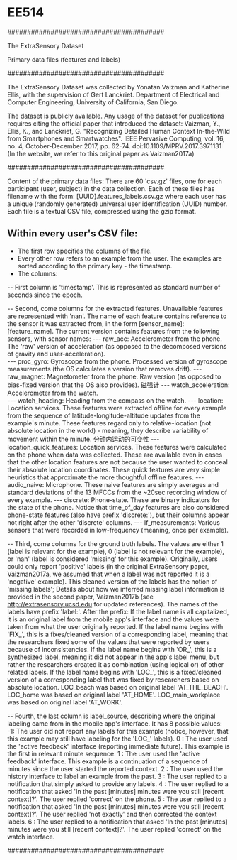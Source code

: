 # EE514
########################################

The ExtraSensory Dataset

Primary data files (features and labels)

########################################

The ExtraSensory Dataset was collected by
Yonatan Vaizman and Katherine Ellis, with the supervision of Gert Lanckriet.
Department of Electrical and Computer Engineering,
University of California, San Diego.

The dataset is publicly available.
Any usage of the dataset for publications requires citing the official paper that introduced the dataset:
Vaizman, Y., Ellis, K., and Lanckriet, G. "Recognizing Detailed Human Context In-the-Wild from Smartphones and Smartwatches".
IEEE Pervasive Computing, vol. 16, no. 4, October-December 2017, pp. 62-74. doi:10.1109/MPRV.2017.3971131
(In the website, we refer to this original paper as Vaizman2017a)

########################################

Content of the primary data files:
There are 60 'csv.gz' files, one for each participant (user, subject) in the data collection.
Each of these files has filename with the form:
[UUID].features_labels.csv.gz
where each user has a unique (randomly generated) universal user identification (UUID) number.
Each file is a textual CSV file, compressed using the gzip format.

Within every user's CSV file:
-----------------------------
- The first row specifies the columns of the file.
- Every other row refers to an example from the user. The examples are sorted according to the primary key - the timestamp.
- The columns:

-- First column is 'timestamp'. This is represented as standard number of seconds since the epoch.

-- Second, come columns for the extracted features.
   Unavailable features are represented with 'nan'.
   The name of each feature contains reference to the sensor it was extracted from, in the form [sensor_name]:[feature_name].
   The current version contains features from the following sensors, with sensor names:
--- raw_acc: Accelerometer from the phone. The 'raw' version of acceleration (as opposed to the decomposed versions of gravity and user-acceleration).   
--- proc_gyro: Gyroscope from the phone. Processed version of gyroscope measurements (the OS calculates a version that removes drift).
--- raw_magnet: Magnetometer from the phone. Raw version (as opposed to bias-fixed version that the OS also provides).  磁强计
--- watch_acceleration: Accelerometer from the watch.  
--- watch_heading: Heading from the compass on the watch.
--- location: Location services. These features were extracted offline for every example from the sequence of latitude-longitude-altitude updates from the example's minute.
              These features regard only to relative-location (not absolute location in the world) - meaning, they describe variability of movement within the minute.  分钟内运动的可变性
--- location_quick_features: Location services. These features were calculated on the phone when data was collected. 
                             These are available even in cases that the other location features are not because the user wanted to conceal their absolute location coordinates.
							 These quick features are very simple heuristics that approximate the more thoughtful offline features.
--- audio_naive: Microphone. These naive features are simply averages and standard deviations of the 13 MFCCs from the ~20sec recording window of every example.
--- discrete: Phone-state. These are binary indicators for the state of the phone.
              Notice that time_of_day features are also considered phone-state features (also have prefix 'discrete:'), but their columns appear not right after the other 'discrete' columns.
--- lf_measurements: Various sensors that were recorded in low-frequency (meaning, once per example).

-- Third, come columns for the ground truth labels.
   The values are either 1 (label is relevant for the example), 0 (label is not relevant for the example), or 'nan' (label is considered 'missing' for this example).
   Originally, users could only report 'positive' labels (in the original ExtraSensory paper, Vaizman2017a, we assumed that when a label was not reported it is a 'negative' example).
   This cleaned version of the labels has the notion of 'missing labels'; Details about how we inferred missing label information is provided in the second paper, Vaizman2017b (see http://extrasensory.ucsd.edu for updated references).
   The names of the labels have prefix 'label:'. After the prefix:
   If the label name is all capitalized, it is an original label from the mobile app's interface and the values were taken from what the user originally reported.
   If the label name begins with 'FIX_', this is a fixes/cleaned version of a corresponding label, meaning that the researchers fixed some of the values that were reported by users because of inconsistencies.
   If the label name begins with 'OR_', this is a synthesized label, meaning it did not appear in the app's label menu, but rather the researchers created it as combination (using logical or) of other related labels.
   If the label name begins with 'LOC_', this is a fixed/cleaned version of a corresponding label that was fixed by researchers based on absolute location.
      LOC_beach was based on original label 'AT_THE_BEACH'.
	  LOC_home was based on original label 'AT_HOME'.
	  LOC_main_workplace was based on original label 'AT_WORK'.

-- Fourth, the last column is label_source, describing where the original labeling came from in the mobile app's interface. It has 8 possible values:
   -1: The user did not report any labels for this example (notice, however, that this example may still have labeling for the 'LOC_' labels).
   0 : The user used the 'active feedback' interface (reporting immediate future). This example is the first in relevant minute sequence.
   1 : The user used the 'active feedback' interface. This example is a continuation of a sequence of minutes since the user started the reported context.
   2 : The user used the history interface to label an example from the past.
   3 : The user replied to a notification that simply asked to provide any labels.
   4 : The user replied to a notification that asked 'In the past [minutes] minutes were you still [recent context]?'. The user replied 'correct' on the phone.
   5 : The user replied to a notification that asked 'In the past [minutes] minutes were you still [recent context]?'. The user replied 'not exactly' and then corrected the context labels.
   6 : The user replied to a notification that asked 'In the past [minutes] minutes were you still [recent context]?'. The user replied 'correct' on the watch interface.


########################################